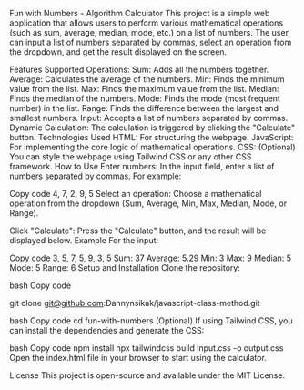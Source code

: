 Fun with Numbers - Algorithm Calculator
This project is a simple web application that allows users to perform various mathematical operations (such as sum, average, median, mode, etc.) on a list of numbers. The user can input a list of numbers separated by commas, select an operation from the dropdown, and get the result displayed on the screen.

Features
Supported Operations:
Sum: Adds all the numbers together.
Average: Calculates the average of the numbers.
Min: Finds the minimum value from the list.
Max: Finds the maximum value from the list.
Median: Finds the median of the numbers.
Mode: Finds the mode (most frequent number) in the list.
Range: Finds the difference between the largest and smallest numbers.
Input: Accepts a list of numbers separated by commas.
Dynamic Calculation: The calculation is triggered by clicking the "Calculate" button.
Technologies Used
HTML: For structuring the webpage.
JavaScript: For implementing the core logic of mathematical operations.
CSS: (Optional) You can style the webpage using Tailwind CSS or any other CSS framework.
How to Use
Enter numbers: In the input field, enter a list of numbers separated by commas. For example:

Copy code
4, 7, 2, 9, 5
Select an operation: Choose a mathematical operation from the dropdown (Sum, Average, Min, Max, Median, Mode, or Range).

Click "Calculate": Press the "Calculate" button, and the result will be displayed below.
Example
For the input:

Copy code
3, 5, 7, 5, 9, 3, 5
Sum: 37
Average: 5.29
Min: 3
Max: 9
Median: 5
Mode: 5
Range: 6
Setup and Installation
Clone the repository:

bash
Copy code

git clone git@github.com:Dannynsikak/javascript-class-method.git



bash
Copy code
cd fun-with-numbers
(Optional) If using Tailwind CSS, you can install the dependencies and generate the CSS:

bash
Copy code
npm install
npx tailwindcss build input.css -o output.css
Open the index.html file in your browser to start using the calculator.

License
This project is open-source and available under the MIT License.
